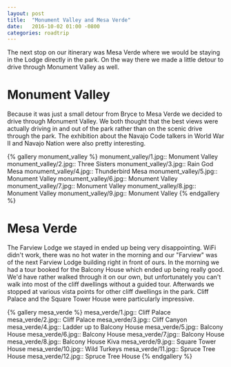 ```yaml
---
layout: post
title:  "Monument Valley and Mesa Verde"
date:   2016-10-02 01:00 -0800
categories: roadtrip
---
```


The next stop on our itinerary was Mesa Verde where we would be staying in the Lodge directly in the park. On the way there we made a little detour to drive through Monument Valley as well.

<!--more-->

# Monument Valley

Because it was just a small detour from Bryce to Mesa Verde we decided to drive through Monument Valley. We both thought that the best views were actually driving in and out of the park rather
than on the scenic drive through the park. The exhibition about the Navajo Code talkers in World War II and Navajo Nation were also pretty interesting.

{% gallery monument_valley %}
monument_valley/1.jpg:: Monument Valley
monument_valley/2.jpg:: Three Sisters
monument_valley/3.jpg:: Rain God Mesa
monument_valley/4.jpg:: Thunderbird Mesa
monument_valley/5.jpg:: Monument Valley
monument_valley/6.jpg:: Monument Valley
monument_valley/7.jpg:: Monument Valley
monument_valley/8.jpg:: Monument Valley
monument_valley/9.jpg:: Monument Valley
{% endgallery %}

# Mesa Verde

The Farview Lodge we stayed in ended up being very disappointing. WiFi didn't work, there was no hot water in the morning and our "Farview" was of the next Farview Lodge building right in front
of ours. In the morning we had a tour booked for the Balcony House which ended up being really good. We'd have rather walked through it on our own, but unfortunately you can't walk into most of 
the cliff dwellings without a guided tour. Afterwards we stopped at various vista points for other cliff dwellings in the park. Cliff Palace and the Square Tower House were particularly impressive.

{% gallery mesa_verde %}
mesa_verde/1.jpg:: Cliff Palace
mesa_verde/2.jpg:: Cliff Palace
mesa_verde/3.jpg:: Cliff Canyon
mesa_verde/4.jpg:: Ladder up to Balcony House
mesa_verde/5.jpg:: Balcony House
mesa_verde/6.jpg:: Balcony House
mesa_verde/7.jpg:: Balcony House
mesa_verde/8.jpg:: Balcony House Kiva
mesa_verde/9.jpg:: Square Tower House
mesa_verde/10.jpg:: Wild Turkeys 
mesa_verde/11.jpg:: Spruce Tree House
mesa_verde/12.jpg:: Spruce Tree House
{% endgallery %}